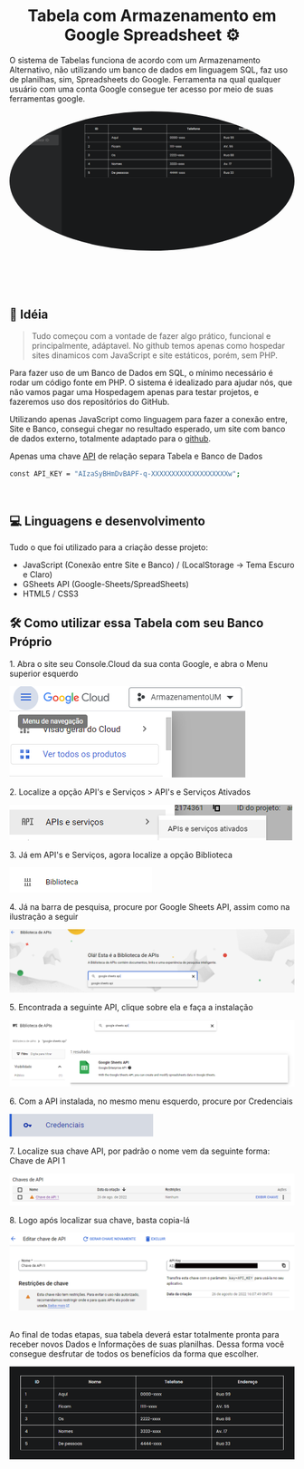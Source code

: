 <h1 align="center" id="title">Tabela com Armazenamento em Google Spreadsheet ⚙</h1>
<p id="description">O sistema de Tabelas funciona de acordo com um Armazenamento Alternativo, não utilizando um banco de dados em linguagem SQL, faz uso de planilhas, sim, Spreadsheets do Google. Ferramenta na qual qualquer usuário com uma conta Google consegue ter acesso por meio de suas ferramentas google.</p>

 <a url="#"><img src="https://github.com/henzofelici/Tabelas-com-Armazenamento-em-Google-Speadsheet/blob/main/tabela.png?raw=true" height="auto" width="auto" style="border-radius:50%"></a>
 ⠀          
 ⠀        
 ⠀        
 ⠀          
<h2>📀 Idéia</h2>

> Tudo começou com a vontade de fazer algo prático,
> funcional e principalmente, adáptavel. No github temos apenas como
> hospedar sites dinamicos com JavaScript e site estáticos, porém, sem PHP.

Para fazer uso de um Banco de Dados em SQL, o mínimo necessário é rodar um código fonte em PHP. O sistema é idealizado
para ajudar nós, que não vamos pagar uma Hospedagem apenas para testar projetos, e fazeremos uso dos repositórios do GitHub.

Utilizando apenas JavaScript como linguagem para fazer a conexão entre, Site e Banco, consegui chegar no resultado esperado, um site com banco de dados externo, totalmente adaptado para o [github](https://github.com/henzofelici/Tabelas-com-Armazenamento-em-Google-Speadsheet).

Apenas uma chave [API](https://console.cloud.google.com/) de relação separa Tabela e Banco de Dados
```bash
const API_KEY = "AIzaSyBHmDvBAPF-q-XXXXXXXXXXXXXXXXXXXw";
```
⠀
⠀
⠀

<h2>💻 Linguagens e desenvolvimento</h2>

Tudo o que foi utilizado para a criação desse projeto:

*   JavaScript (Conexão entre Site e Banco) / (LocalStorage -> Tema Escuro e Claro)
*   GSheets API (Google-Sheets/SpreadSheets)
*   HTML5 / CSS3
⠀
⠀
⠀

<h2>🛠️ Como utilizar essa Tabela com seu Banco Próprio</h2>

<p>1. Abra o site seu Console.Cloud da sua conta Google, e abra o Menu superior esquerdo</p>

![alt text](https://github.com/henzofelici/Tabelas-com-Armazenamento-em-Google-Speadsheet/blob/main/uso/parte1.png?raw=true)

<p>2. Localize a opção API's e Serviços > API's e Serviços Ativados</p>

![alt text](https://github.com/henzofelici/Tabelas-com-Armazenamento-em-Google-Speadsheet/blob/main/uso/parte2.png?raw=true)

<p>3. Já em API's e Serviços, agora localize a opção Biblioteca</p>

![alt text](https://github.com/henzofelici/Tabelas-com-Armazenamento-em-Google-Speadsheet/blob/main/uso/parte3.png?raw=true)

<p>4. Já na barra de pesquisa, procure por Google Sheets API, assim como na ilustração a seguir</p>

![alt text](https://github.com/henzofelici/Tabelas-com-Armazenamento-em-Google-Speadsheet/blob/main/uso/parte4.png?raw=true)

<p>5. Encontrada a seguinte API, clique sobre ela e faça a instalação</p>

![alt text](https://github.com/henzofelici/Tabelas-com-Armazenamento-em-Google-Speadsheet/blob/main/uso/parte5.png?raw=true)

<p>6. Com a API instalada, no mesmo menu esquerdo, procure por Credenciais</p>

![alt text](https://github.com/henzofelici/Tabelas-com-Armazenamento-em-Google-Speadsheet/blob/main/uso/parte6.png?raw=true)

<p>7. Localize sua chave API, por padrão o nome vem da seguinte forma: Chave de API 1</p>

![alt text](https://github.com/henzofelici/Tabelas-com-Armazenamento-em-Google-Speadsheet/blob/main/uso/parte7.png?raw=true)

<p>8. Logo após localizar sua chave, basta copia-lá</p>

![alt text](https://github.com/henzofelici/Tabelas-com-Armazenamento-em-Google-Speadsheet/blob/main/uso/parte8.png?raw=true)
⠀
⠀
⠀

Ao final de todas etapas, sua tabela deverá estar totalmente pronta para receber novos Dados e Informações de suas planilhas.
Dessa forma você consegue desfrutar de todos os benefícios da forma que escolher.

![alt text](https://github.com/henzofelici/Tabelas-com-Armazenamento-em-Google-Speadsheet/blob/main/tabeladados.png?raw=true)
